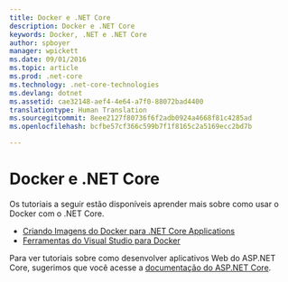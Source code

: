 ```yaml
---
title: Docker e .NET Core
description: Docker e .NET Core
keywords: Docker, .NET e .NET Core
author: spboyer
manager: wpickett
ms.date: 09/01/2016
ms.topic: article
ms.prod: .net-core
ms.technology: .net-core-technologies
ms.devlang: dotnet
ms.assetid: cae32148-aef4-4e64-a7f0-88072bad4400
translationtype: Human Translation
ms.sourcegitcommit: 8eee2127f80736f6f2adb0924a4668f81c4285ad
ms.openlocfilehash: bcfbe57cf366c599b7f1f8165c2a5169ecc2bd7b

---
```


# <a name="docker-and-net-core"></a>Docker e .NET Core 

Os tutoriais a seguir estão disponíveis aprender mais sobre como usar o Docker com o .NET Core.

- [Criando Imagens do Docker para .NET Core Applications](building-net-docker-images.md)
- [Ferramentas do Visual Studio para Docker](visual-studio-tools-for-docker.md)

Para ver tutoriais sobre como desenvolver aplicativos Web do ASP.NET Core, sugerimos que você acesse a [documentação do ASP.NET Core](https://docs.asp.net).


<!--HONumber=Nov16_HO4-->


